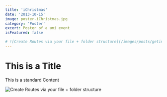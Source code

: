 ```yaml
---
title: 'iChristmas'
date: '2013-10-15'
image: poster-iChristmas.jpg
category: 'Poster'
excert: Poster of a uni event
isFeatured: false

# ![Create Routes via your file + folder structure](/images/posts/geting-started/getting-started-nextjs.png)
---
```

# This is a Title
This is a standard Content

![Create Routes via your file + folder structure](poster-iChristmas)